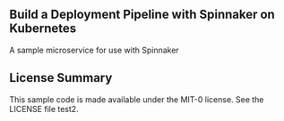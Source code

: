 ## Build a Deployment Pipeline with Spinnaker on Kubernetes

A sample microservice for use with Spinnaker

## License Summary

This sample code is made available under the MIT-0 license. See the LICENSE file test2.
